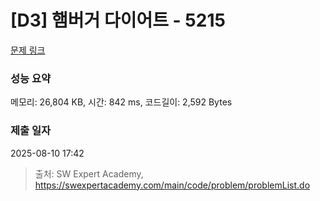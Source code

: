 # [D3] 햄버거 다이어트 - 5215 

[문제 링크](https://swexpertacademy.com/main/code/problem/problemDetail.do?contestProbId=AWT-lPB6dHUDFAVT) 

### 성능 요약

메모리: 26,804 KB, 시간: 842 ms, 코드길이: 2,592 Bytes

### 제출 일자

2025-08-10 17:42



> 출처: SW Expert Academy, https://swexpertacademy.com/main/code/problem/problemList.do